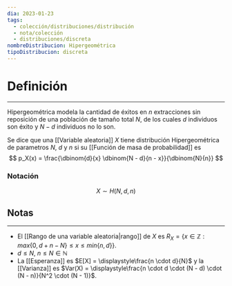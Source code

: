```yaml
---
dia: 2023-01-23
tags:
  - colección/distribuciones/distribución
  - nota/colección
  - distribuciones/discreta
nombreDistribucion: Hipergeométrica
tipoDistribucion: discreta
---
```

# Definición
---
Hipergeométrica modela la cantidad de éxitos en $n$ extracciones sin reposición de una población de tamaño total $N$, de los cuales $d$ individuos son éxito y $N - d$ individuos no lo son.

Se dice que una [[Variable aleatoria]] $X$ tiene distribución Hipergeométrica de parametros $N$, $d$ y $n$ si su [[Función de masa de probabilidad]] es $$ p_X(x) = \frac{\dbinom{d}{x} \dbinom{N - d}{n - x}}{\dbinom{N}{n}} $$

### Notación
$$ X \sim H(N, d, n) $$

## Notas
---
* El [[Rango de una variable aleatoria|rango]] de $X$ es $R_X = \{ x \in \mathbb{Z} : max\{ 0, d + n - N \} \leq x \leq min\{ n, d \} \}$.
* $d \leq N$, $n \leq N \in \mathbb{N}$
* La [[Esperanza]] es $E[X] = \displaystyle\frac{n \cdot d}{N}$ y la [[Varianza]] es $Var(X) = \displaystyle\frac{n \cdot d \cdot (N - d) \cdot (N - n)}{N^2 \cdot (N - 1)}$.